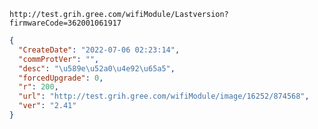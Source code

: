 `http://test.grih.gree.com/wifiModule/Lastversion?firmwareCode=362001061917`

```json
{
  "CreateDate": "2022-07-06 02:23:14",
  "commProtVer": "",
  "desc": "\u589e\u52a0\u4e92\u65a5",
  "forcedUpgrade": 0,
  "r": 200,
  "url": "http://test.grih.gree.com/wifiModule/image/16252/874568",
  "ver": "2.41"
}
```